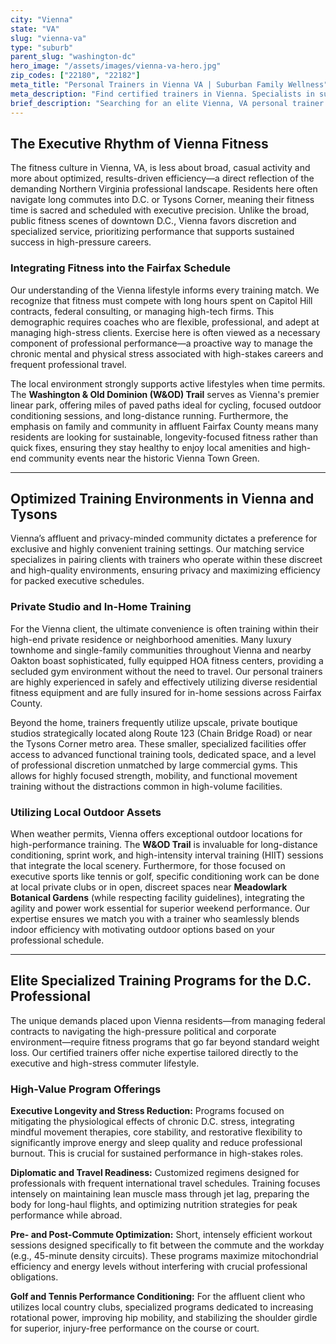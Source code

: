 ```yaml
---
city: "Vienna"
state: "VA"
slug: "vienna-va"
type: "suburb"
parent_slug: "washington-dc"
hero_image: "/assets/images/vienna-va-hero.jpg"
zip_codes: ["22180", "22182"]
meta_title: "Personal Trainers in Vienna VA | Suburban Family Wellness"
meta_description: "Find certified trainers in Vienna. Specialists in suburban residential training, home gyms, and local recreation center programs."
brief_description: "Searching for an elite Vienna, VA personal trainer who understands the demands of the D.C. metro life? Match with certified, background-checked fitness experts specializing in executive and high-performance training. Our coaches design optimized workouts tailored for your busy schedule, minimizing commute time while maximizing results. Whether you prefer private in-home sessions in Vienna or focused training near Tysons Corner, start your fitness journey today. Get matched and achieve sustainable, stress-reducing fitness tailored to the Fairfax County executive lifestyle."
---
```

## The Executive Rhythm of Vienna Fitness

The fitness culture in Vienna, VA, is less about broad, casual activity and more about optimized, results-driven efficiency—a direct reflection of the demanding Northern Virginia professional landscape. Residents here often navigate long commutes into D.C. or Tysons Corner, meaning their fitness time is sacred and scheduled with executive precision. Unlike the broad, public fitness scenes of downtown D.C., Vienna favors discretion and specialized service, prioritizing performance that supports sustained success in high-pressure careers.

### Integrating Fitness into the Fairfax Schedule

Our understanding of the Vienna lifestyle informs every training match. We recognize that fitness must compete with long hours spent on Capitol Hill contracts, federal consulting, or managing high-tech firms. This demographic requires coaches who are flexible, professional, and adept at managing high-stress clients. Exercise here is often viewed as a necessary component of professional performance—a proactive way to manage the chronic mental and physical stress associated with high-stakes careers and frequent professional travel.

The local environment strongly supports active lifestyles when time permits. The **Washington & Old Dominion (W&OD) Trail** serves as Vienna's premier linear park, offering miles of paved paths ideal for cycling, focused outdoor conditioning sessions, and long-distance running. Furthermore, the emphasis on family and community in affluent Fairfax County means many residents are looking for sustainable, longevity-focused fitness rather than quick fixes, ensuring they stay healthy to enjoy local amenities and high-end community events near the historic Vienna Town Green.

---

## Optimized Training Environments in Vienna and Tysons

Vienna’s affluent and privacy-minded community dictates a preference for exclusive and highly convenient training settings. Our matching service specializes in pairing clients with trainers who operate within these discreet and high-quality environments, ensuring privacy and maximizing efficiency for packed executive schedules.

### Private Studio and In-Home Training

For the Vienna client, the ultimate convenience is often training within their high-end private residence or neighborhood amenities. Many luxury townhome and single-family communities throughout Vienna and nearby Oakton boast sophisticated, fully equipped HOA fitness centers, providing a secluded gym environment without the need to travel. Our personal trainers are highly experienced in safely and effectively utilizing diverse residential fitness equipment and are fully insured for in-home sessions across Fairfax County.

Beyond the home, trainers frequently utilize upscale, private boutique studios strategically located along Route 123 (Chain Bridge Road) or near the Tysons Corner metro area. These smaller, specialized facilities offer access to advanced functional training tools, dedicated space, and a level of professional discretion unmatched by large commercial gyms. This allows for highly focused strength, mobility, and functional movement training without the distractions common in high-volume facilities.

### Utilizing Local Outdoor Assets

When weather permits, Vienna offers exceptional outdoor locations for high-performance training. The **W&OD Trail** is invaluable for long-distance conditioning, sprint work, and high-intensity interval training (HIIT) sessions that integrate the local scenery. Furthermore, for those focused on executive sports like tennis or golf, specific conditioning work can be done at local private clubs or in open, discreet spaces near **Meadowlark Botanical Gardens** (while respecting facility guidelines), integrating the agility and power work essential for superior weekend performance. Our expertise ensures we match you with a trainer who seamlessly blends indoor efficiency with motivating outdoor options based on your professional schedule.

---

## Elite Specialized Training Programs for the D.C. Professional

The unique demands placed upon Vienna residents—from managing federal contracts to navigating the high-pressure political and corporate environment—require fitness programs that go far beyond standard weight loss. Our certified trainers offer niche expertise tailored directly to the executive and high-stress commuter lifestyle.

### High-Value Program Offerings

**Executive Longevity and Stress Reduction:** Programs focused on mitigating the physiological effects of chronic D.C. stress, integrating mindful movement therapies, core stability, and restorative flexibility to significantly improve energy and sleep quality and reduce professional burnout. This is crucial for sustained performance in high-stakes roles.

**Diplomatic and Travel Readiness:** Customized regimens designed for professionals with frequent international travel schedules. Training focuses intensely on maintaining lean muscle mass through jet lag, preparing the body for long-haul flights, and optimizing nutrition strategies for peak performance while abroad.

**Pre- and Post-Commute Optimization:** Short, intensely efficient workout sessions designed specifically to fit between the commute and the workday (e.g., 45-minute density circuits). These programs maximize mitochondrial efficiency and energy levels without interfering with crucial professional obligations.

**Golf and Tennis Performance Conditioning:** For the affluent client who utilizes local country clubs, specialized programs dedicated to increasing rotational power, improving hip mobility, and stabilizing the shoulder girdle for superior, injury-free performance on the course or court.
